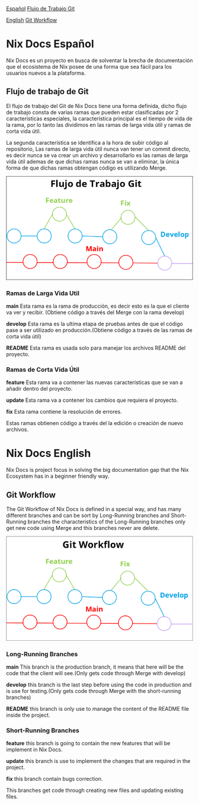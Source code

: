 [Español](#nix-docs-español)
[Flujo de Trabajo Git](##flujo-de-trabajo-de-git)

[English](#nix-docs-english)
[Git Workflow](##git-workflow)

# Nix Docs Español

Nix Docs es un proyecto en busca de solventar la brecha de documentación que el ecosistema de Nix posee de una forma que sea fácil para los usuarios nuevos a la plataforma.

## Flujo de trabajo de Git

El flujo de trabajo del Git de Nix Docs tiene una forma definida, dicho flujo de trabajo consta de varias ramas que pueden estar clasificadas por 2 características especiales, la característica principal es el tiempo de vida de la rama, por lo tanto las dividimos en las ramas de larga vida útil y ramas de corta vida útil.

La segunda característica se identifica a la hora de subir código al repositorio, Las ramas de larga vida útil nunca van tener un commit directo, es decir nunca se va crear un archivo y desarrollarlo es las ramas de larga vida útil ademas de que dichas ramas nunca se van a eliminar, la única forma de que dichas ramas obtengan código es utilizando Merge.

![Flujo de trabajo de Git](./image/flujo-git.png)

### Ramas de Larga Vida Util

**main** Esta rama es la rama de producción, es decir esto es la que el cliente va ver y recibir. (Obtiene código a través del Merge con la rama develop)

**develop** Esta rama es la ultima etapa de pruebas antes de que el código pase a ser utilizado en producción.(Obtiene código a través de las ramas de corta vida útil)

**README** Esta rama es usada solo para manejar los archivos README del proyecto.

### Ramas de Corta Vida Útil

**feature** Esta rama va a contener las nuevas características que se van a añadir dentro del proyecto.

**update** Esta rama va a contener los cambios que requiera el proyecto.

**fix** Esta rama contiene la resolución de errores.

Estas ramas obtienen código a través del la edición o creación de nuevo archivos.

# Nix Docs English

Nix Docs is project focus in solving the big documentation gap that the Nix Ecosystem has in a beginner friendly way.

## Git Workflow

The Git Workflow of Nix Docs is defined in a special way, and has many different branches and can be sort by Long-Running branches and Short-Running branches the characteristics of the Long-Running branches only get new code using Merge and this branches never are delete.

![Git Workflow](./image/git-workflow.png)

### Long-Running Branches

**main** This branch is the production branch, it means that here will be the code that the client will see.(Only gets code through Merge with develop)

**develop** this branch is the last step before using the code in production and is use for testing.(Only gets code through Merge with the short-running branches)

**README** this branch is only use to manage the content of the README file inside the project.

### Short-Running Branches

**feature** this branch is going to contain the new features that will be implement in Nix Docs.

**update** this branch is use to implement the changes that are required in the project.

**fix** this branch contain bugs correction.

This branches get code through creating new files and updating existing files.
